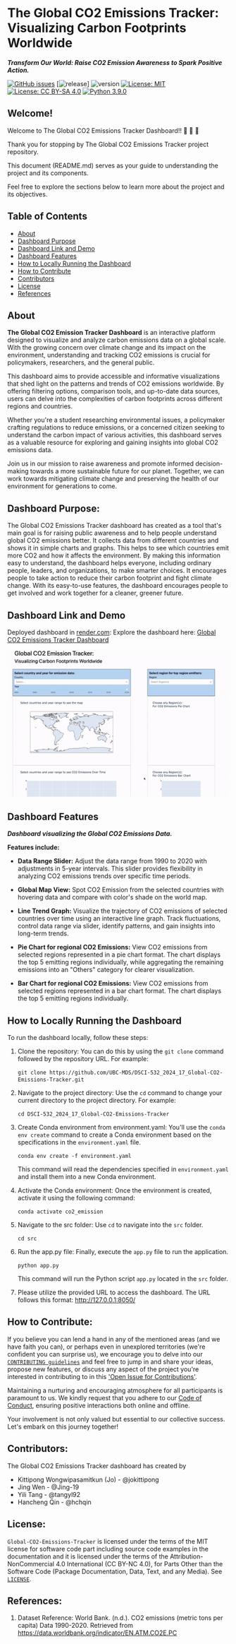 # The Global CO2 Emissions Tracker: Visualizing Carbon Footprints Worldwide

***Transform Our World: Raise CO2 Emission Awareness to Spark Positive Action.***

[![GitHub issues](https://img.shields.io/github/issues/UBC-MDS/DSCI-532_2024_17_Global-CO2-Emissions-Tracker)](https://github.com/UBC-MDS/DSCI-532_2024_17_Global-CO2-Emissions-Tracker/issues/41) [![release](https://img.shields.io/github/release-date/UBC-MDS/DSCI-532_2024_17_Global-CO2-Emissions-Tracker)] ![version](https://img.shields.io/github/v/release/UBC-MDS/DSCI-532_2024_17_Global-CO2-Emissions-Tracker) [![License: MIT](https://img.shields.io/badge/License-MIT-yellow.svg)](https://opensource.org/licenses/MIT) [![License: CC BY-SA 4.0](https://img.shields.io/badge/License-CC_BY--NC_4.0-lightgrey.svg)](https://creativecommons.org/licenses/by-nc/4.0/) [![Python 3.9.0](https://img.shields.io/badge/python-3.9.0-blue.svg)](https://www.python.org/downloads/release/python-390/)


## Welcome!

Welcome to The Global CO2 Emissions Tracker Dashboard!! :tada: :tada: :tada:

Thank you for stopping by The Global CO2 Emissions Tracker project repository. 

This document (README.md) serves as your guide to understanding the project and its components. 

Feel free to explore the sections below to learn more about the project and its objectives.


## Table of Contents

- [About](#about)
- [Dashboard Purpose](#dashboard-purpose)
- [Dashboard Link and Demo](#dashboard-link-and-demo)
- [Dashboard Features](#dashboard-features)
- [How to Locally Running the Dashboard](#how-to-locally-running-the-dashboard)
- [How to Contribute](#how-to-contribute)
- [Contributors](#contributors)
- [License](#license)
- [References](#references)


## About

**The Global CO2 Emission Tracker Dashboard** is an interactive platform designed to visualize and analyze carbon emissions data on a global scale. With the growing concern over climate change and its impact on the environment, understanding and tracking CO2 emissions is crucial for policymakers, researchers, and the general public.

This dashboard aims to provide accessible and informative visualizations that shed light on the patterns and trends of CO2 emissions worldwide. By offering filtering options, comparison tools, and up-to-date data sources, users can delve into the complexities of carbon footprints across different regions and countries.

Whether you're a student researching environmental issues, a policymaker crafting regulations to reduce emissions, or a concerned citizen seeking to understand the carbon impact of various activities, this dashboard serves as a valuable resource for exploring and gaining insights into global CO2 emissions data.

Join us in our mission to raise awareness and promote informed decision-making towards a more sustainable future for our planet. Together, we can work towards mitigating climate change and preserving the health of our environment for generations to come.


## Dashboard Purpose:

The Global CO2 Emissions Tracker dashboard has created as a tool that's main goal is for raising public awareness and to help people understand global CO2 emissions better. It collects data from different countries and shows it in simple charts and graphs. This helps to see which countries emit more CO2 and how it affects the environment. By making this information easy to understand, the dashboard helps everyone, including ordinary people, leaders, and organizations, to make smarter choices. It encourages people to take action to reduce their carbon footprint and fight climate change. With its easy-to-use features, the dashboard encourages people to get involved and work together for a cleaner, greener future.


## Dashboard Link and Demo

Deployed dashboard in [render.com](https://render.com): Explore the dashboard here: [Global CO2 Emissions Tracker Dashboard](https://dsci-532-2024-17-global-co2-emissions.onrender.com/)

![Dashboard Demo](https://github.com/UBC-MDS/DSCI-532_2024_17_Global-CO2-Emissions-Tracker/blob/main/img/demo.gif)


## Dashboard Features

***Dashboard visualizing the Global CO2 Emissions Data.***

**Features include:**

- **Data Range Slider:** Adjust the data range from 1990 to 2020 with adjustments in 5-year intervals. This slider provides flexibility in analyzing CO2 emissions trends over specific time periods.

- **Global Map View:** Spot CO2 Emission from the selected countries with hovering data and compare with color's shade on the world map.

- **Line Trend Graph:** Visualize the trajectory of CO2 emissions of selected countries over time using an interactive line graph. Track fluctuations, control data range via slider, identify patterns, and gain insights into long-term trends.

- **Pie Chart for regional CO2 Emissions:** View CO2 emissions from selected regions represented in a pie chart format. The chart displays the top 5 emitting regions individually, while aggregating the remaining emissions into an "Others" category for clearer visualization.

- **Bar Chart for regional CO2 Emissions:** View CO2 emissions from selected regions represented in a bar chart format. The chart displays the top 5 emitting regions individually.


## How to Locally Running the Dashboard

To run the dashboard locally, follow these steps:

1. Clone the repository: You can do this by using the `git clone` command followed by the repository URL. For example:

   ```
   git clone https://github.com/UBC-MDS/DSCI-532_2024_17_Global-CO2-Emissions-Tracker.git
   ```
2. Navigate to the project directory: Use the `cd` command to change your current directory to the project directory. For example:

   ```
   cd DSCI-532_2024_17_Global-CO2-Emissions-Tracker
   ```

3. Create Conda environment from environment.yaml: You'll use the `conda env create` command to create a Conda environment based on the specifications in the `environment.yaml` file.

   ```
   conda env create -f environment.yaml
   ```

   This command will read the dependencies specified in `environment.yaml` and install them into a new Conda environment.

4. Activate the Conda environment: Once the environment is created, activate it using the following command:

   ```
   conda activate co2_emission
   ```

5. Navigate to the src folder: Use `cd` to navigate into the `src` folder.

   ```
   cd src
   ```

6. Run the app.py file: Finally, execute the `app.py` file to run the application.

   ```
   python app.py
   ```

   This command will run the Python script `app.py` located in the `src` folder.

7. Please utilize the provided URL to access the dashboard. The URL follows this format: http://127.0.0.1:8050/


## How to Contribute:

If you believe you can lend a hand in any of the mentioned areas (and we have faith you can), or perhaps even in unexplored territories (we're confident you can surprise us), we encourage you to delve into our [`CONTRIBUTING guidelines`](https://github.com/UBC-MDS/DSCI-532_2024_17_Global-CO2-Emissions-Tracker/blob/main/CONTRIBUTING.md) and feel free to jump in and share your ideas, propose new features, or discuss any aspect of the project you're interested in contributing to in this ['Open Issue for Contributions'](https://github.com/UBC-MDS/DSCI-532_2024_17_Global-CO2-Emissions-Tracker/issues/41).

Maintaining a nurturing and encouraging atmosphere for all participants is paramount to us. We kindly request that you adhere to our [Code of Conduct](https://github.com/UBC-MDS/DSCI-532_2024_17_Global-CO2-Emissions-Tracker/blob/main/CODE_OF_CONDUCT.md), ensuring positive interactions both online and offline.

Your involvement is not only valued but essential to our collective success. Let's embark on this journey together!


## Contributors: 

The Global CO2 Emissions Tracker dashboard has created by 
* Kittipong Wongwipasamitkun (Jo) - @jokittipong
* Jing Wen - @Jing-19
* Yili Tang - @tangyl92
* Hancheng Qin - @hchqin


## License:

`Global-CO2-Emissions-Tracker` is licensed under the terms of the MIT license for software code part including source code examples in the documentation and it is licensed under the terms of the Attribution-NonCommercial 4.0 International (CC BY-NC 4.0), for Parts Other than the Software Code (Package Documentation, Data, Text, and any Media). See [`LICENSE`](https://github.com/UBC-MDS/DSCI-532_2024_17_Global-CO2-Emissions-Tracker/blob/main/LICENSE).


## References:

1. Dataset Reference: World Bank. (n.d.). CO2 emissions (metric tons per capita) Data 1990-2020. Retrieved from https://data.worldbank.org/indicator/EN.ATM.CO2E.PC